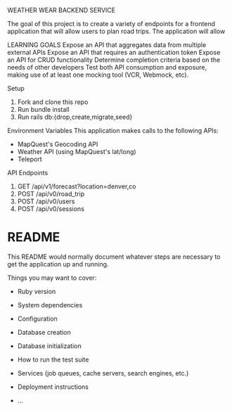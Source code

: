 WEATHER WEAR BACKEND SERVICE

The goal of this project is to create a variety of endpoints for a frontend application that will allow users to plan road trips. The application will allow 

LEARNING GOALS
Expose an API that aggregates data from multiple external APIs
Expose an API that requires an authentication token
Expose an API for CRUD functionality
Determine completion criteria based on the needs of other developers
Test both API consumption and exposure, making use of at least one mocking tool (VCR, Webmock, etc).

Setup
1. Fork and clone this repo
2. Run bundle install
3. Run rails db:{drop,create,migrate,seed}

Environment Variables
This application makes calls to the following APIs:
- MapQuest's Geocoding API
- Weather API (using MapQuest's lat/long)
- Teleport


API Endpoints
1. GET /api/v1/forecast?location=denver,co
2. POST /api/v0/road_trip
3. POST /api/v0/users
4. POST /api/v0/sessions


# README

This README would normally document whatever steps are necessary to get the
application up and running.

Things you may want to cover:

* Ruby version

* System dependencies

* Configuration

* Database creation

* Database initialization

* How to run the test suite

* Services (job queues, cache servers, search engines, etc.)

* Deployment instructions

* ...
